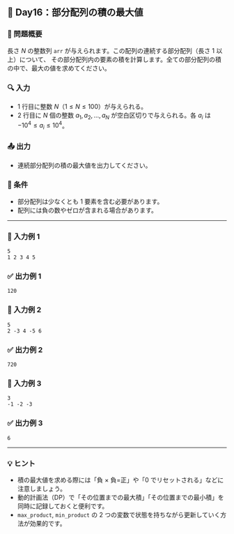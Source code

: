 ## 🧠 Day16：部分配列の積の最大値

### 📘 問題概要

長さ $N$ の整数列 `arr` が与えられます。この配列の連続する部分配列（長さ 1 以上）について、
その部分配列内の要素の積を計算します。全ての部分配列の積の中で、最大の値を求めてください。

### 🔍 入力

- 1 行目に整数 $N$（$1 \leq N \leq 100$）が与えられる。
- 2 行目に $N$ 個の整数 $a_1, a_2, ..., a_N$ が空白区切りで与えられる。各 $a_i$ は $-10^4 \leq a_i \leq 10^4$。

### 📤 出力

- 連続部分配列の積の最大値を出力してください。

### 🔧 条件

- 部分配列は少なくとも 1 要素を含む必要があります。
- 配列には負の数やゼロが含まれる場合があります。

---

### 🧪 入力例 1

```
5
1 2 3 4 5
```

### ✅ 出力例 1

```
120
```

### 🧪 入力例 2

```
5
2 -3 4 -5 6
```

### ✅ 出力例 2

```
720
```

### 🧪 入力例 3

```
3
-1 -2 -3
```

### ✅ 出力例 3

```
6
```

---

### 💡 ヒント

- 積の最大値を求める際には「負 × 負=正」や「0 でリセットされる」などに注意しましょう。
- 動的計画法（DP）で「その位置までの最大積」「その位置までの最小積」を同時に記録しておくと便利です。
- `max_product`, `min_product` の 2 つの変数で状態を持ちながら更新していく方法が効果的です。
